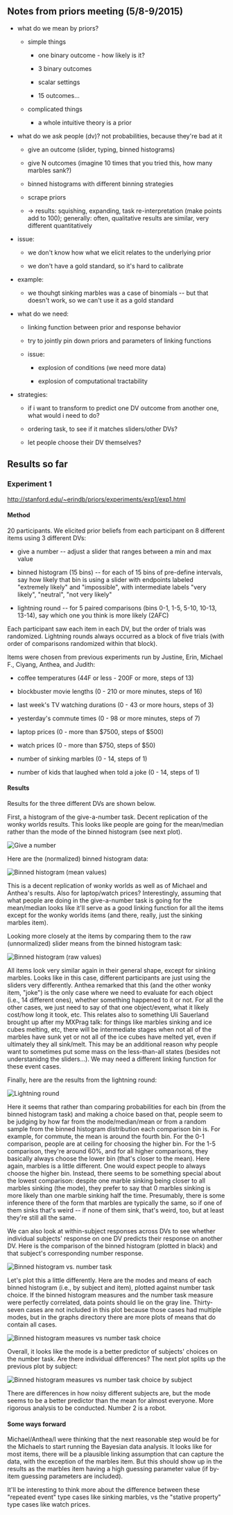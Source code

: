 ## Notes from priors meeting (5/8-9/2015)

- what do we mean by priors?

	- simple things
	
		- one binary outcome - how likely is it?
		
		- 3 binary outcomes
		
		- scalar settings
		
		- 15 outcomes...
	
	- complicated things
	
		- a whole intuitive theory is a prior
		
		
- what do we ask people (dv)? not probabilities, because they're bad at it
	
	- give an outcome (slider, typing, binned histograms)

	- give N outcomes (imagine 10 times that you tried this, how many marbles sank?)
	
	- binned histograms with different binning strategies
	
	- scrape priors	
	
	- -> results: squishing, expanding, task re-interpretation (make points add to 100); generally: often, qualitative results are similar, very different quantitatively

- issue: 

	- we don't know how what we elicit relates to the underlying prior		
	
	- we don't have a gold standard, so it's hard to calibrate
	
- example:

	- we thouhgt sinking marbles was a case of binomials -- but that doesn't work, so we can't use it as a gold standard
	
		
- what do we need:

	- linking function between prior and response behavior
	
	- try to jointly pin down priors and parameters of linking functions
	
	- issue:
	
		- explosion of conditions (we need more data)
		
		- explosion of computational tractability
	
	
- strategies:

	- if i want to transform to predict one DV outcome from another one, what would i need to do?
	
	- ordering task, to see if it matches sliders/other DVs?
	
	- let people choose their DV themselves?
	
## Results so far

### Experiment 1

http://stanford.edu/~erindb/priors/experiments/exp1/exp1.html

#### Method

20 participants. We elicited prior beliefs from each participant on 8 different items using 3 different DVs:	

- give a number -- adjust a slider that ranges between a min and max value

- binned histogram (15 bins) -- for each of 15 bins of pre-define intervals, say how likely that bin is using a slider with endpoints labeled "extremely likely" and "impossible", with intermediate labels "very likely", "neutral", "not very likely"

- lightning round -- for 5 paired comparisons (bins 0-1, 1-5, 5-10, 10-13, 13-14), say which one you think is more likely (2AFC)

Each participant saw each item in each DV, but the order of trials was randomized. Lightning rounds always occurred as a block of five trials (with order of comparisons randomized within that block).

Items were chosen from previous experiments run by Justine, Erin, Michael F., Ciyang, Anthea, and Judith:

- coffee temperatures (44F or less - 200F or more, steps of 13)

- blockbuster movie lengths (0 - 210 or more minutes, steps of 16)

- last week's TV watching durations (0 - 43 or more hours, steps of 3)

- yesterday's commute times (0 - 98 or more minutes, steps of 7)

- laptop prices (0 - more than $7500, steps of $500)

- watch prices (0 - more than $750, steps of $50)

- number of sinking marbles (0 - 14, steps of 1)

- number of kids that laughed when told a joke (0 - 14, steps of 1)

#### Results

Results for the three different DVs are shown below.

First, a histogram of the give-a-number task. Decent replication of the wonky worlds results. This looks like people are going for the mean/median rather than the mode of the binned histogram (see next plot).

![Give a number](/experiments/exp1/analysis/graphs/number_histogram.png "Give a number task")

Here are the (normalized) binned histogram data:

![Binned histogram (mean values)](/experiments/exp1/analysis/graphs/binned_histogram_norm_means.png "Binned histogram (normed mean slider values)")

This is a decent replication of wonky worlds as well as of Michael and Anthea's results. Also for laptop/watch prices? Interestingly, assuming that what people are doing in the give-a-number task is going for the mean/median looks like it'll serve as a good linking function for all the items except for the wonky worlds items (and there, really, just the sinking marbles item).

Looking more closely at the items by comparing them to the raw (unnormalized) slider means from the binned histogram task:

![Binned histogram (raw values)](/experiments/exp1/analysis/graphs/binned_histogram_raw_means.png "Binned histogram (raw mean slider values)")

All items look very similar again in their general shape, except for sinking marbles. Looks like in this case, different participants are just using the sliders very differently. Anthea remarked that this (and the other wonky item, "joke") is the only case where we need to evaluate for each object (i.e., 14 different ones), whether something happened to it or not. For all the other cases, we just need to say of that one object/event, what it likely cost/how long it took, etc. This relates also to something Uli Sauerland brought up after my MXPrag talk: for things like marbles sinking and ice cubes melting, etc, there will be intermediate stages when not all of the  marbles have sunk yet or not all of the ice cubes have melted yet, even if ultimately they all sink/melt. This may be an additional reason why people want to sometimes put some mass on the less-than-all states (besides not understanidng the sliders...). We may need a different linking function for these event cases.

Finally, here are the results from the lightning round:

![Lightning round](/experiments/exp1/analysis/graphs/lightning_round.png "Lightning round")

Here it seems that rather than comparing probabilities for each bin (from the binned histogram task) and making a choice based on that, people seem to be judging by how far from the mode/median/mean or from a random sample from the binned histogram distribution each comparison bin is. For example, for commute, the mean is around the fourth bin. For the 0-1 comparison, people are at ceiling for choosing the higher bin. For the 1-5 comparison, they're around 60%, and for all higher comparisons, they basically always choose the lower bin (that's closer to the mean). Here again, marbles is a little different. One would expect people to always choose the higher bin. Instead, there seems to be something special about the lowest comparison: despite one marble sinking being closer to all marbles sinking (the mode), they prefer to say that 0 marbles sinking is more likely than one marble sinking half the time. Presumably, there is some inference there of the form that marbles are typically the same, so if one of them sinks that's weird -- if none of them sink, that's weird, too, but at least they're still all the same.

We can also look at within-subject responses across DVs to see whether individual subjects' response on one DV predicts their response on another DV. Here is the comparison of the binned histogram (plotted in black) and that subject's corresponding number response.

![Binned histogram vs. number task](/experiments/exp1/analysis/graphs/histogram_and_number_bysubject_byitem.png "Binned histogram vs. number task by subject and item")

Let's plot this a little differently. Here are the modes and means of each binned histogram (i.e., by subject and item), plotted against number task choice. If the binned histogram measures and the number task measure were perfectly correlated, data points should lie on the gray line. Thirty-seven cases are not included in this plot because those cases had multiple modes, but in the graphs directory there are more plots of means that do contain all cases.

![Binned histogram measures vs number task choice](/experiments/exp1/analysis/graphs/bhmeasure_vs_number_response.png "Binned histogram measures (mean and mode) vs. number task by subject and item")

Overall, it looks like the mode is a better predictor of subjects' choices on the number task. Are there individual differences? The next plot splits up the previous plot by subject:

![Binned histogram measures vs number task choice by subject](/experiments/exp1/analysis/graphs/bhmeasure_vs_number_response_bysubject.png "Binned histogram measures (mean and mode) vs. number task by subject for each item")

There are differences in how noisy different subjects are, but the mode seems to be a better predictor than the mean for almost everyone. More rigorous analysis to be conducted. Number 2 is a robot.


#### Some ways forward

Michael/Anthea/I were thinking that the next reasonable step would be for the Michaels to start running the Bayesian data analysis. It looks like for most items, there will be a plausible linking assumption that can capture the data, with the exception of the marbles item. But this should show up in the results as the marbles item having a high guessing parameter value (if by-item guessing parameters are included). 

It'll be interesting to think more about the difference between these "repeated event" type cases like sinking marbles, vs the "stative property" type cases like watch prices.



	